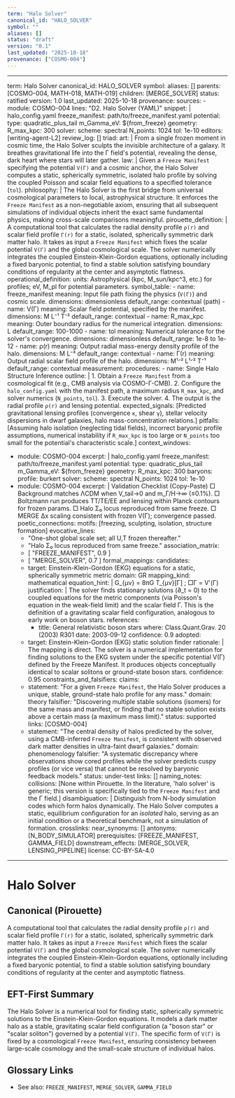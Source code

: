 ```yaml
---
term: "Halo Solver"
canonical_id: "HALO_SOLVER"
symbol: ""
aliases: []
status: "draft"
version: "0.1"
last_updated: "2025-10-18"
provenance: ["COSMO-004"]
---
```


---
term: Halo Solver
canonical_id: HALO_SOLVER
symbol: 
aliases: []
parents: [COSMO-004, MATH-018, MATH-019]
children: [MERGE_SOLVER]
status: ratified
version: 1.0
last_updated: 2025-10-18
provenance:
  sources:
    - module: COSMO-004
      lines: "D2. Halo Solver (YAML)"
      snippet: |
        halo_config.yaml
        freeze_manifest: path/to/freeze_manifest.yaml
        potential:
          type: quadratic_plus_tail
          m_Gamma_eV: ${from_freeze}
        geometry:
          R_max_kpc: 300
        solver:
          scheme: spectral
          N_points: 1024
          tol: 1e-10
  editors: [writing-agent-L2]
  review_log: []
triad:
  art: |
    From a single frozen moment in cosmic time, the Halo Solver sculpts the invisible architecture of a galaxy. It breathes gravitational life into the Γ field's potential, revealing the dense, dark heart where stars will later gather.
  law: |
    Given a `Freeze Manifest` specifying the potential `V(Γ)` and a cosmic anchor, the Halo Solver computes a static, spherically symmetric, isolated halo profile by solving the coupled Poisson and scalar field equations to a specified tolerance (`tol`).
  philosophy: |
    The Halo Solver is the first bridge from universal cosmological parameters to local, astrophysical structure. It enforces the `Freeze Manifest` as a non-negotiable axiom, ensuring that all subsequent simulations of individual objects inherit the exact same fundamental physics, making cross-scale comparisons meaningful.
pirouette_definition: |
  A computational tool that calculates the radial density profile `ρ(r)` and scalar field profile `Γ(r)` for a static, isolated, spherically symmetric dark matter halo. It takes as input a `Freeze Manifest` which fixes the scalar potential `V(Γ)` and the global cosmological scale. The solver numerically integrates the coupled Einstein-Klein-Gordon equations, optionally including a fixed baryonic potential, to find a stable solution satisfying boundary conditions of regularity at the center and asymptotic flatness.
operational_definition:
  units: Astrophysical (kpc, M_sun/kpc^3, etc.) for profiles; eV, M_pl for potential parameters.
  symbol_table:
    - name: freeze_manifest
      meaning: Input file path fixing the physics (`V(Γ)`) and cosmic scale.
      dimensions: dimensionless
      default_range: contextual (path)
    - name: V(Γ)
      meaning: Scalar field potential, specified by the manifest.
      dimensions: M L⁻¹ T⁻²
      default_range: contextual
    - name: R_max_kpc
      meaning: Outer boundary radius for the numerical integration.
      dimensions: L
      default_range: 100-1000
    - name: tol
      meaning: Numerical tolerance for the solver's convergence.
      dimensions: dimensionless
      default_range: 1e-8 to 1e-12
    - name: ρ(r)
      meaning: Output radial mass-energy density profile of the halo.
      dimensions: M L⁻³
      default_range: contextual
    - name: Γ(r)
      meaning: Output radial scalar field profile of the halo.
      dimensions: M¹ᐟ² L¹ᐟ² T⁻¹
      default_range: contextual
  measurement:
    procedures:
      - name: Single Halo Structure Inference
        outline: |
          1. Obtain a `Freeze Manifest` from a cosmological fit (e.g., CMB analysis via COSMO-Γ-CMB).
          2. Configure the `halo_config.yaml` with the manifest path, a maximum radius `R_max_kpc`, and solver numerics (`N_points`, `tol`).
          3. Execute the solver.
          4. The output is the radial profile `ρ(r)` and lensing potential.
        expected_signals: [Predicted gravitational lensing profiles (convergence `κ`, shear `γ`), stellar velocity dispersions in dwarf galaxies, halo mass-concentration relations.]
        pitfalls: [Assuming halo isolation (neglecting tidal fields), incorrect baryonic profile assumptions, numerical instability if `R_max_kpc` is too large or `N_points` too small for the potential's characteristic scale.]
context_windows:
  - module: COSMO-004
    excerpt: |
      halo_config.yaml
      freeze_manifest: path/to/freeze_manifest.yaml
      potential:
        type: quadratic_plus_tail
        m_Gamma_eV: ${from_freeze}
      geometry:
        R_max_kpc: 300
      baryons:
        profile: burkert
      solver:
        scheme: spectral
        N_points: 1024
        tol: 1e-10
  - module: COSMO-004
    excerpt: |
      Validation Checklist (Copy-Paste)
      □ Background matches ΛCDM when V_tail→0 and m_Γ/H→∞ (≤0.1%).
      □ Boltzmann run produces TT/TE/EE and lensing within Planck contours for frozen params.
      □ Halo Σ₀ locus reproduced from same freeze.
      □ MERGE Δx scaling consistent with frozen V(Γ); convergence passed.
poetic_connections:
  motifs: [freezing, sculpting, isolation, structure formation]
  evocative_lines:
    - "One-shot global scale set; all U,T frozen thereafter."
    - "Halo Σ₀ locus reproduced from same freeze."
  association_matrix:
    - [ "FREEZE_MANIFEST", 0.9 ]
    - [ "MERGE_SOLVER", 0.7 ]
formal_mappings:
  candidates:
    - target: Einstein-Klein-Gordon (EKG) equations for a static, spherically symmetric metric
      domain: GR
      mapping_kind: mathematical
      equation_hint: |
        G_{μν} = 8πG T_{μν}[Γ]  ;  □Γ = V'(Γ)
      justification: |
        The solver finds stationary solutions (∂_t = 0) to the coupled equations for the metric components (via Poisson's equation in the weak-field limit) and the scalar field Γ. This is the definition of a gravitating scalar field configuration, analogous to early work on boson stars.
      references:
        - title: General relativistic boson stars
          where: Class.Quant.Grav. 20 (2003) R301
          date: 2003-09-12
      confidence: 0.9
  adopted:
    - target: Einstein-Klein-Gordon (EKG) static solution finder
      rationale: |
        The mapping is direct. The solver is a numerical implementation for finding solutions to the EKG system under the specific potential V(Γ) defined by the Freeze Manifest. It produces objects conceptually identical to scalar solitons or ground-state boson stars.
      confidence: 0.95
constraints_and_falsifiers:
  claims:
    - statement: "For a given `Freeze Manifest`, the Halo Solver produces a unique, stable, ground-state halo profile for any mass."
      domain: theory
      falsifier: "Discovering multiple stable solutions (isomers) for the same mass and manifest, or finding that no stable solution exists above a certain mass (a maximum mass limit)."
      status: supported
      links: [COSMO-004]
    - statement: "The central density of halos predicted by the solver, using a CMB-inferred `Freeze Manifest`, is consistent with observed dark matter densities in ultra-faint dwarf galaxies."
      domain: phenomenology
      falsifier: "A systematic discrepancy where observations show cored profiles while the solver predicts cuspy profiles (or vice versa) that cannot be resolved by baryonic feedback models."
      status: under-test
      links: []
naming_notes:
  collisions: [None within Pirouette. In the literature, 'halo solver' is generic; this version is specifically tied to the `Freeze Manifest` and the Γ field.]
  disambiguation: |
    Distinguish from N-body simulation codes which form halos dynamically. The Halo Solver computes a static, equilibrium configuration for an *isolated* halo, serving as an initial condition or a theoretical benchmark, not a simulation of formation.
crosslinks:
  near_synonyms: []
  antonyms: [N_BODY_SIMULATOR]
  prerequisites: [FREEZE_MANIFEST, GAMMA_FIELD]
  downstream_effects: [MERGE_SOLVER, LENSING_PIPELINE]
license: CC-BY-SA-4.0
---

# Halo Solver

## Canonical (Pirouette)
A computational tool that calculates the radial density profile `ρ(r)` and scalar field profile `Γ(r)` for a static, isolated, spherically symmetric dark matter halo. It takes as input a `Freeze Manifest` which fixes the scalar potential `V(Γ)` and the global cosmological scale. The solver numerically integrates the coupled Einstein-Klein-Gordon equations, optionally including a fixed baryonic potential, to find a stable solution satisfying boundary conditions of regularity at the center and asymptotic flatness.

## EFT-First Summary
The Halo Solver is a numerical tool for finding static, spherically symmetric solutions to the Einstein-Klein-Gordon equations. It models a dark matter halo as a stable, gravitating scalar field configuration (a "boson star" or "scalar soliton") governed by a potential `V(Γ)`. The specific form of `V(Γ)` is fixed by a cosmological `Freeze Manifest`, ensuring consistency between large-scale cosmology and the small-scale structure of individual halos.

## Glossary Links
- See also: `FREEZE_MANIFEST`, `MERGE_SOLVER`, `GAMMA_FIELD`